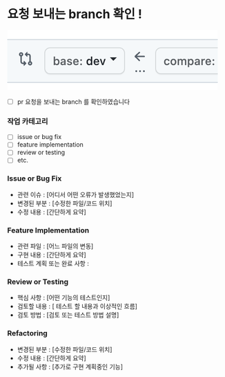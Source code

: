 # 요청 보내는  branch 확인 !
![example.png](example.png)  
- [ ]  pr 요청을 보내는 branch 를 확인하였습니다

### 작업 카테고리

- [ ] issue or bug fix
- [ ] feature implementation
- [ ] review or testing
- [ ] etc.

### Issue or Bug Fix

- 관련 이슈 :  [어디서 어떤 오류가 발생했었는지]
- 변경된 부분 : [수정한 파일/코드 위치]
- 수정 내용 : [간단하게 요약]


### Feature Implementation

- 관련 파일 : [어느 파일의 변동]
- 구현 내용 : [간단하게 요약]
- 테스트 계획  또는 완료 사항 :

### Review or Testing

- 핵심 사항 : [어떤 기능의 테스트인지]
- 검토할 내용 : [ 테스트 할 내용과 이상적인 흐름]
- 검토 방법 : [검토 또는 테스트 방법 설명]

### Refactoring

- 변경된 부분 : [수정한 파일/코드 위치]
- 수정 내용 : [간단하게 요약]
- 추가될 사항 : [추가로 구현 계획중인 기능]
